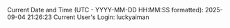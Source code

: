 Current Date and Time (UTC - YYYY-MM-DD HH:MM:SS formatted): 2025-09-04 21:26:23
Current User's Login: luckyaiman
